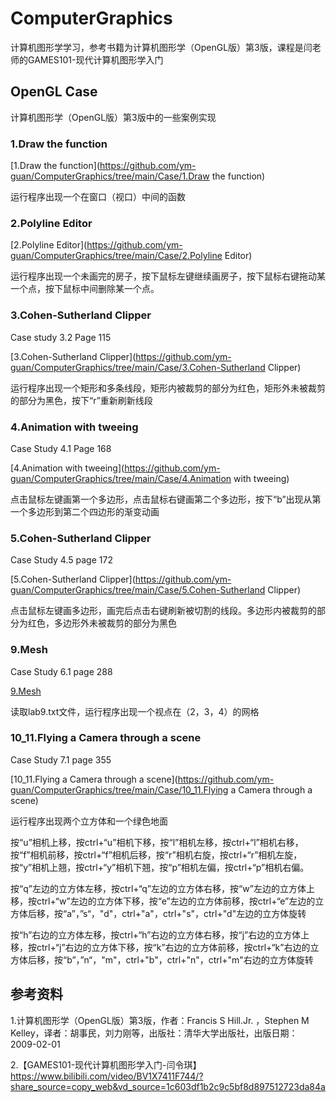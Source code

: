 # ComputerGraphics

计算机图形学学习，参考书籍为计算机图形学（OpenGL版）第3版，课程是闫老师的GAMES101-现代计算机图形学入门

## OpenGL Case

计算机图形学（OpenGL版）第3版中的一些案例实现

### 1.Draw the function

[1.Draw the function](https://github.com/ym-guan/ComputerGraphics/tree/main/Case/1.Draw the function)

运行程序出现一个在窗口（视口）中间的函数

### 2.Polyline Editor

[2.Polyline Editor](https://github.com/ym-guan/ComputerGraphics/tree/main/Case/2.Polyline Editor)

运行程序出现一个未画完的房子，按下鼠标左键继续画房子，按下鼠标右键拖动某一个点，按下鼠标中间删除某一个点。

### 3.Cohen-Sutherland Clipper

Case study 3.2  Page 115

[3.Cohen-Sutherland Clipper](https://github.com/ym-guan/ComputerGraphics/tree/main/Case/3.Cohen-Sutherland Clipper)

运行程序出现一个矩形和多条线段，矩形内被裁剪的部分为红色，矩形外未被裁剪的部分为黑色，按下“r”重新刷新线段

### 4.Animation with tweeing

Case Study 4.1 Page 168

[4.Animation with tweeing](https://github.com/ym-guan/ComputerGraphics/tree/main/Case/4.Animation with tweeing)

点击鼠标左键画第一个多边形，点击鼠标右键画第二个多边形，按下“b”出现从第一个多边形到第二个四边形的渐变动画

### 5.Cohen-Sutherland Clipper

Case Study 4.5 page 172

[5.Cohen-Sutherland Clipper](https://github.com/ym-guan/ComputerGraphics/tree/main/Case/5.Cohen-Sutherland Clipper)

点击鼠标左键画多边形，画完后点击右键刷新被切割的线段。多边形内被裁剪的部分为红色，多边形外未被裁剪的部分为黑色

### 9.Mesh

Case Study 6.1 page 288

[9.Mesh](https://github.com/ym-guan/ComputerGraphics/tree/main/Case/9.Mesh)

读取lab9.txt文件，运行程序出现一个视点在（2，3，4）的网格

### 10_11.Flying a Camera through a scene

Case Study 7.1 page 355

[10_11.Flying a Camera through a scene](https://github.com/ym-guan/ComputerGraphics/tree/main/Case/10_11.Flying a Camera through a scene)

运行程序出现两个立方体和一个绿色地面

按“u”相机上移，按ctrl+“u”相机下移，按“l”相机左移，按ctrl+“l”相机右移，按“f”相机前移，按ctrl+“f”相机后移，按“r”相机右旋，按ctrl+“r”相机左旋，按“y”相机上翘，按ctrl+“y”相机下翘，按“p”相机左偏，按ctrl+“p”相机右偏。

按“q”左边的立方体左移，按ctrl+“q”左边的立方体右移，按“w”左边的立方体上移，按ctrl+“w”左边的立方体下移，按“e”左边的立方体前移，按ctrl+“e”左边的立方体后移，按“a”，”s“，"d"，ctrl+"a"，ctrl+"s"，ctrl+"d"左边的立方体旋转

按“h”右边的立方体左移，按ctrl+“h”右边的立方体右移，按“j”右边的立方体上移，按ctrl+“j”右边的立方体下移，按“k”右边的立方体前移，按ctrl+“k”右边的立方体后移，按“b”，”n“，"m"，ctrl+"b"，ctrl+"n"，ctrl+"m"右边的立方体旋转



## 参考资料

1.计算机图形学（OpenGL版）第3版，作者：Francis S Hill.Jr. ，Stephen M Kelley，译者：胡事民，刘力刚等，出版社：清华大学出版社，出版日期： 2009-02-01

2.【GAMES101-现代计算机图形学入门-闫令琪】 https://www.bilibili.com/video/BV1X7411F744/?share_source=copy_web&vd_source=1c603df1b2c9c5bf8d897512723da84a